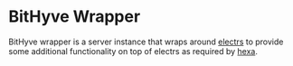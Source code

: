 # BitHyve Wrapper

BitHyve wrapper is a server instance that wraps around [electrs](https://github.com/Blockstream/electrs) to provide some additional functionality on top of electrs as required by [hexa](https://github.com/bithyve/hexa).
